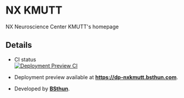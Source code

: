 # NX KMUTT

NX Neuroscience Center KMUTT's homepage

## Details

- CI status <br /> [![Deployment Preview CI](https://github.com/BSthun/NXKMUTT/actions/workflows/ci.yml/badge.svg)](https://github.com/BSthun/NXKMUTT/actions/workflows/ci.yml)

- Deployment preview available at **https://dp-nxkmutt.bsthun.com**.

- Developed by **[BSthun](https://www.bsthun.com)**.
